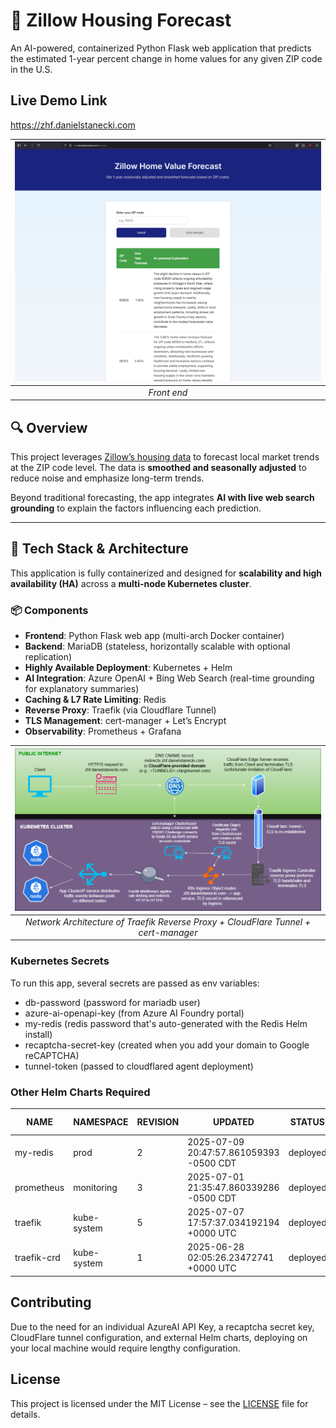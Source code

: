 # 🏡 Zillow Housing Forecast

An AI-powered, containerized Python Flask web application that predicts the estimated 1-year percent change in home values for any given ZIP code in the U.S.

## Live Demo Link
https://zhf.danielstanecki.com


| ![Front End](/images/frontend.png) |
|:--:| 
| *Front end* |

## 🔍 Overview

This project leverages [Zillow’s housing data](https://www.zillow.com/research/data/) to forecast local market trends at the ZIP code level. The data is **smoothed and seasonally adjusted** to reduce noise and emphasize long-term trends.

Beyond traditional forecasting, the app integrates **AI with live web search grounding** to explain the factors influencing each prediction.

---

## 🧰 Tech Stack & Architecture

This application is fully containerized and designed for **scalability and high availability (HA)** across a **multi-node Kubernetes cluster**.

### 📦 Components

- **Frontend**: Python Flask web app (multi-arch Docker container)
- **Backend**: MariaDB (stateless, horizontally scalable with optional replication)
- **Highly Available Deployment**: Kubernetes + Helm
- **AI Integration**: Azure OpenAI + Bing Web Search (real-time grounding for explanatory summaries)
- **Caching & L7 Rate Limiting**: Redis
- **Reverse Proxy**: Traefik (via Cloudflare Tunnel)
- **TLS Management**: cert-manager + Let’s Encrypt
- **Observability**: Prometheus + Grafana


| ![Architectural Diagram](/images/k8s-ingress-letsencrypt.drawio.png) |
|:--:| 
| *Network Architecture of Traefik Reverse Proxy + CloudFlare Tunnel + cert-manager* |

### Kubernetes Secrets

To run this app, several secrets are passed as env variables:

- db-password (password for mariadb user)
- azure-ai-openapi-key (from Azure AI Foundry portal)
- my-redis (redis password that's auto-generated with the Redis Helm install)
- recaptcha-secret-key (created when you add your domain to Google reCAPTCHA)
- tunnel-token (passed to cloudflared agent deployment)

### Other Helm Charts Required

| NAME         | NAMESPACE   | REVISION | UPDATED                                      | STATUS   | CHART                           | APP VERSION |
|--------------|-------------|----------|----------------------------------------------|----------|----------------------------------|-------------|
| my-redis     | prod        | 2        | 2025-07-09 20:47:57.861059393 -0500 CDT      | deployed | redis-21.2.6                     | 8.0.2       |
| prometheus   | monitoring  | 3        | 2025-07-01 21:35:47.860339286 -0500 CDT      | deployed | kube-prometheus-stack-75.7.0     | v0.83.0     |
| traefik      | kube-system | 5        | 2025-07-07 17:57:37.034192194 +0000 UTC      | deployed | traefik-27.0.201+up27.0.2        | v2.11.10    |
| traefik-crd  | kube-system | 1        | 2025-06-28 02:05:26.23472741 +0000 UTC       | deployed | traefik-crd-27.0.201+up27.0.2    | v2.11.10    |

## Contributing

Due to the need for an individual AzureAI API Key, a recaptcha secret key, CloudFlare tunnel configuration, and external Helm charts, deploying on your local machine would require lengthy configuration.

## License

This project is licensed under the MIT License – see the [LICENSE](./LICENSE) file for details.
